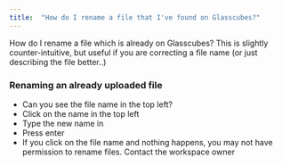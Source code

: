 ```yaml
---
title:  "How do I rename a file that I've found on Glasscubes?"
---
```

How do I rename a file which is already on Glasscubes? This is slightly counter-intuitive, but useful if you are correcting a file name (or just describing the file better..)

### Renaming an already uploaded file
* Can you see the file name in the top left?
* Click on the name in the top left
* Type the new name in
* Press enter
* If you click on the file name and nothing happens, you may not have permission to rename files. Contact the workspace owner


